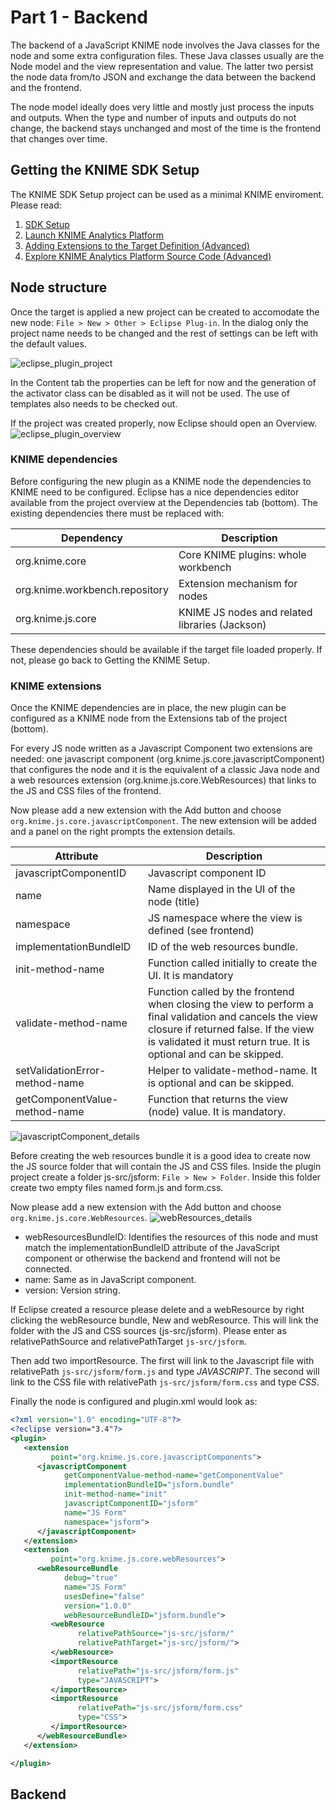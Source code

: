 # Part 1 - Backend

The backend of a JavaScript KNIME node involves the Java classes for the node and some extra configuration files. These Java classes usually are the Node model and the view representation and value. The latter two persist the node data from/to JSON and exchange the data between the backend and the frontend.

The node model ideally does very little and mostly just process the inputs and outputs. When the type and number of inputs and outputs do not change, the backend stays unchanged and most of the time is the frontend that changes over time.

## Getting the KNIME SDK Setup
The KNIME SDK Setup project can be used as a minimal KNIME enviroment. Please read:
1. [SDK Setup](https://github.com/knime/knime-sdk-setup/tree/releases/2019-12#sdk-setup)
2. [Launch KNIME Analytics Platform](https://github.com/knime/knime-sdk-setup/tree/releases/2019-12#sdk-setup)
3. [Adding Extensions to the Target Definition (Advanced)](https://github.com/knime/knime-sdk-setup/tree/releases/2019-12#adding-extensions-to-the-target-definition-advanced)
4. [Explore KNIME Analytics Platform Source Code (Advanced)](https://github.com/knime/knime-sdk-setup/tree/releases/2019-12#explore-knime-analytics-platform-source-code-advanced)

## Node structure
Once the target is applied a new project can be created to accomodate the new node: 
`File > New > Other > Eclipse Plug-in`. In the dialog only the project name needs to be changed and the rest of settings can be left with the default values.

![eclipse_plugin_project](img/eclipse_plugin_project.PNG)

In the Content tab the properties can be left for now and the generation of the activator class can be disabled as it will not be used. The use of templates also needs to be checked out.

If the project was created properly, now Eclipse should open an Overview.
![eclipse_plugin_overview](img/eclipse_plugin_overview.PNG)

### KNIME dependencies
Before configuring the new plugin as a KNIME node the dependencies to KNIME need to be configured. Eclipse has a nice dependencies editor available from the project overview at the Dependencies tab (bottom). The existing dependencies there must be replaced with:

| Dependency | Description |
| - | - |
| org.knime.core | Core KNIME plugins: whole workbench |
| org.knime.workbench.repository | Extension mechanism for nodes |
| org.knime.js.core | KNIME JS nodes and related libraries (Jackson) |

These dependencies should be available if the target file loaded properly. If not, please go back to Getting the KNIME Setup.

### KNIME extensions
Once the KNIME dependencies are in place, the new plugin can be configured as a KNIME node from the Extensions tab of the project (bottom).

For every JS node written as a Javascript Component two extensions are needed: one javascript component (org.knime.js.core.javascriptComponent) that configures the node and it is the equivalent of a classic Java node and a web resources extension (org.knime.js.core.WebResources) that links to the JS and CSS files of the frontend.

Now please add a new extension with the Add button and choose `org.knime.js.core.javascriptComponent`. The new extension will be added and a panel on the right prompts the extension details.

| Attribute | Description |
| - | - |
| javascriptComponentID | Javascript component ID |
| name | Name displayed in the UI of the node (title) |
| namespace | JS namespace where the view is defined (see frontend) |
| implementationBundleID | ID of the web resources bundle. |
| init-method-name | Function called initially to create the UI. It is mandatory |
| validate-method-name | Function called by the frontend when closing the view to perform a final validation and cancels the view closure if returned false. If the view is validated it must return true. It is optional and can be skipped. |
| setValidationError-method-name | Helper to validate-method-name. It is optional and can be skipped. |
| getComponentValue-method-name | Function that returns the view (node) value. It is mandatory. |

![javascriptComponent_details](img/javascriptComponent_details.png)

Before creating the web resources bundle it is a good idea to create now the JS source folder that will contain the JS and CSS files. Inside the plugin project create a folder js-src/jsform: `File > New > Folder`. Inside this folder create two empty files named form.js and form.css.

Now please add a new extension with the Add button and choose `org.knime.js.core.WebResources`.
![webResources_details](img/webResources_details.png)

* webResourcesBundleID: Identifies the resources of this node and must match the implementationBundleID attribute of the JavaScript component or otherwise the backend and frontend will not be connected.
* name: Same as in JavaScript component.
* version: Version string.

If Eclipse created a resource please delete and a webResource by right clicking the webResource bundle, New and webResource. This will link the folder with the JS and CSS sources (js-src/jsform). Please enter as relativePathSource and relativePathTarget `js-src/jsform`.

Then add two importResource. The first will link to the Javascript file with relativePath `js-src/jsform/form.js` and type *JAVASCRIPT*. The second will link to the CSS file with relativePath `js-src/jsform/form.css` and type *CSS*.

Finally the node is configured and plugin.xml would look as:
```xml
<?xml version="1.0" encoding="UTF-8"?>
<?eclipse version="3.4"?>
<plugin>
   <extension
         point="org.knime.js.core.javascriptComponents">
      <javascriptComponent
            getComponentValue-method-name="getComponentValue"
            implementationBundleID="jsform.bundle"
            init-method-name="init"
            javascriptComponentID="jsform"
            name="JS Form"
            namespace="jsform">
      </javascriptComponent>
   </extension>
   <extension
         point="org.knime.js.core.webResources">
      <webResourceBundle
            debug="true"
            name="JS Form"
            usesDefine="false"
            version="1.0.0"
            webResourceBundleID="jsform.bundle">
         <webResource
               relativePathSource="js-src/jsform/"
               relativePathTarget="js-src/jsform/">
         </webResource>
         <importResource
               relativePath="js-src/jsform/form.js"
               type="JAVASCRIPT">
         </importResource>
         <importResource
               relativePath="js-src/jsform/form.css"
               type="CSS">
         </importResource>
      </webResourceBundle>
   </extension>

</plugin>
```

## Backend

